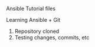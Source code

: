 Ansible Tutorial files

Learning Ansible + Git

1. Repository cloned
2. Testing changes, commits, etc

